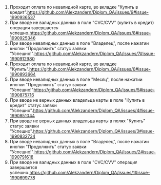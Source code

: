 1. Проходит оплата по невалидной карте, во вкладке "Купить в кредит".https://github.com/Alekzandern/Diplom_QA/issues/9#issue-1990936537
2. При вводе не валидных данных в поле "CVC/CVV" (купить в кредит) операция завершается успешно.https://github.com/Alekzandern/Diplom_QA/issues/8#issue-1990925346
3. При вводе невалидных данных в поле "Владелец", после нажатии кнопки "Продолжить" статус заявки "Успешно!".https://github.com/Alekzandern/Diplom_QA/issues/7#issue-1990912980
4. Проходит оплата по невалидной карте, во вкладке "Купить".https://github.com/Alekzandern/Diplom_QA/issues/6#issue-1990893664
5. При вводе невалидных данных в поле "Месяц", после нажатии кнопки "Продолжить" статус заявки "Успешно!"https://github.com/Alekzandern/Diplom_QA/issues/5#issue-1990875716
6. При вводе не верных данных владельца карты в поле "Купить в кредит" статус заявки "Успешно".https://github.com/Alekzandern/Diplom_QA/issues/4#issue-1990851044
7. При вводе не верных данных владельца карты в полях "Купить" статус заявки "Успешно".https://github.com/Alekzandern/Diplom_QA/issues/3#issue-1990832734
8. При вводе невалидных данных в поле "Владелец", после нажатии кнопки "Продолжить" статус заявки "Успешно!".https://github.com/Alekzandern/Diplom_QA/issues/2#issue-1990791618
9. При вводе не валидных данных в поле "CVC/CVV" операция завершается успешно.https://github.com/Alekzandern/Diplom_QA/issues/1#issue-1990699778
